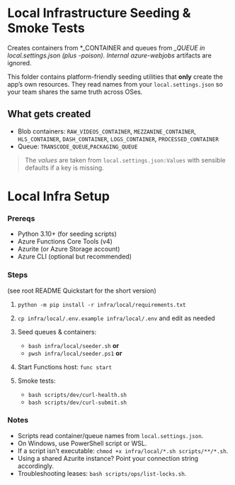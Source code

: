 # Local Infrastructure Seeding & Smoke Tests

Creates containers from *_CONTAINER and queues from *_QUEUE in local.settings.json (plus -poison). 
Internal azure-webjobs* artifacts are ignored.

This folder contains platform-friendly seeding utilities that **only** create the app’s own resources.
They read names from your `local.settings.json` so your team shares the same truth across OSes.

## What gets created
- Blob containers: `RAW_VIDEOS_CONTAINER`, `MEZZANINE_CONTAINER`, `HLS_CONTAINER`, `DASH_CONTAINER`, `LOGS_CONTAINER`, `PROCESSED_CONTAINER`
- Queue: `TRANSCODE_QUEUE`,`PACKAGING_QUEUE`

> The *values* are taken from `local.settings.json:Values` with sensible defaults if a key is missing.


# Local Infra Setup

### Prereqs
- Python 3.10+ (for seeding scripts)
- Azure Functions Core Tools (v4)
- Azurite (or Azure Storage account)
- Azure CLI (optional but recommended)

### Steps
(see root README Quickstart for the short version)

1. `python -m pip install -r infra/local/requirements.txt`
2. `cp infra/local/.env.example infra/local/.env` and edit as needed

3. Seed queues & containers:
   - `bash infra/local/seeder.sh` **or**
   - `pwsh infra/local/seeder.ps1` **or**
4. Start Functions host: `func start`
5. Smoke tests:
   - `bash scripts/dev/curl-health.sh`
   - `bash scripts/dev/curl-submit.sh`

### Notes
- Scripts read container/queue names from `local.settings.json`.
- On Windows, use PowerShell script or WSL.  
- If a script isn’t executable: `chmod +x infra/local/*.sh scripts/**/*.sh`.
- Using a shared Azurite instance? Point your connection string accordingly.
- Troubleshooting leases: `bash scripts/ops/list-locks.sh`.
